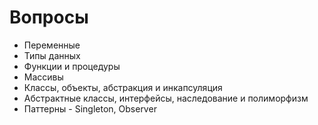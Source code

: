 # Вопросы

- Переменные
- Типы данных
- Функции и процедуры
- Массивы
- Классы, объекты, абстракция и инкапсуляция
- Абстрактные классы, интерфейсы, наследование и полиморфизм
- Паттерны - Singleton, Observer